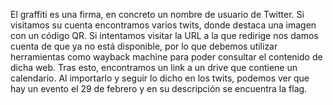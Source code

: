 El graffiti es una firma, en concreto un nombre de usuario de Twitter. Si visitamos su cuenta encontramos varios twits, donde destaca una imagen con un código QR. Si intentamos visitar la URL a la que redirige nos damos cuenta de que ya no está disponible, por lo que debemos utilizar herramientas como wayback machine para poder consultar el contenido de dicha web. Tras esto, encontramos un link a un drive que contiene un calendario. Al importarlo y seguir lo dicho en los twits, podemos ver que hay un evento el 29 de febrero y en su descripción se encuentra la flag.
